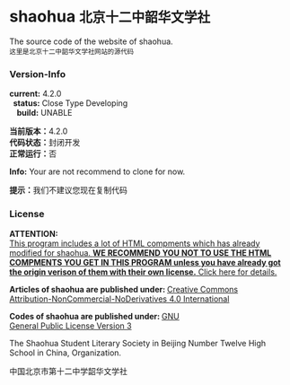 <h1>shaohua <small>北京十二中韶华文学社</small></h1>
<p>The source code of the website of shaohua.<br/>
<small>这里是北京十二中韶华文学社网站的源代码</small>
</p>
<h3>Version-Info</h3>
<p><b>current:</b>&nbsp;4.2.0<br/>
<b>&nbsp;&nbsp;status:</b>&nbsp;Close Type Developing<br/>
<b>&nbsp;&nbsp;&nbsp;&nbsp;build:</b>&nbsp;UNABLE</p>
<p><b>当前版本：</b>4.2.0<br/>
<b>代码状态：</b>封闭开发<br/>
<b>正常运行：</b>否</p>
<p><b>Info:</b> Your are not recommend to clone for now.</p>
<p><b>提示：</b>我们不建议您现在复制代码</p>
<h3>License</h3>
<p><b>ATTENTION:</b><br>
<a href="https://github.com/ElsieHarvard/shaohua/LICENSE.md">This program includes a lot of HTML compments which has already modified for shaohua. <b>WE RECOMMEND YOU NOT TO USE THE HTML COMPMENTS YOU GET IN THIS PROGRAM unless you have already got the origin verison of them with their own license.</b> Click here for details.</a></p>
<p><b>Articles of shaohua are published under: </b><a href="http://creativecommons.org/licenses/by-nc-nd/4.0/legalcode">Creative Commons<br/>Attribution-NonCommercial-NoDerivatives 4.0 International</a></p>
<p><b>Codes of shaohua are published under: </b><a href="http://www.gnu.org/copyleft/gpl.html">GNU<br/>
General Public License Version 3</a></p>
<p>The Shaohua Student Literary Society in Beijing Number Twelve High School in China, Organization.</p>
<p>中国北京市第十二中学韶华文学社</p>
